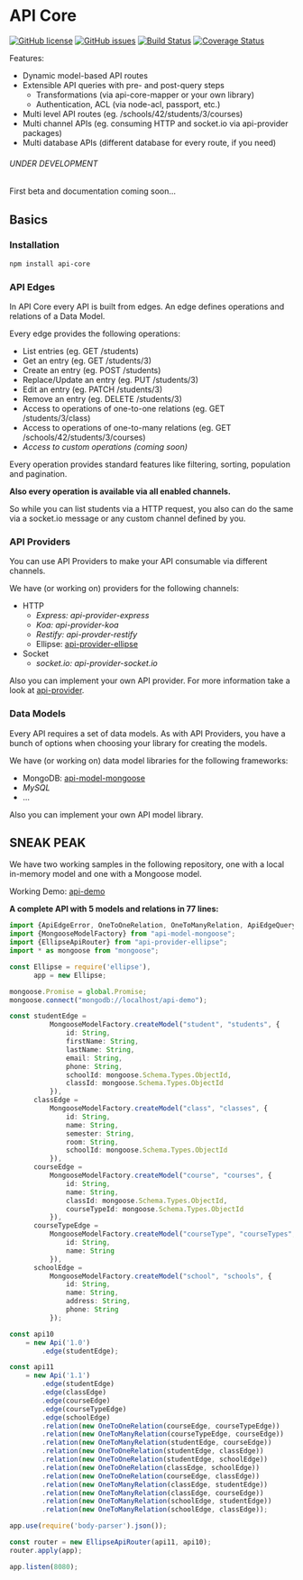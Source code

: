 # API Core

[![GitHub license](https://img.shields.io/badge/license-MIT-blue.svg)](https://raw.githubusercontent.com/ajuhos/api-core/master/LICENSE)
[![GitHub issues](https://img.shields.io/github/issues/ajuhos/api-core.svg)](https://github.com/ajuhos/api-core/issues)
[![Build Status](https://travis-ci.org/ajuhos/api-core.svg?branch=master)](https://travis-ci.org/ajuhos/api-core)
[![Coverage Status](https://coveralls.io/repos/github/ajuhos/api-core/badge.svg?branch=master)](https://coveralls.io/github/ajuhos/api-core?branch=master)

Features:

 - Dynamic model-based API routes
 - Extensible API queries with pre- and post-query steps
     - Transformations (via api-core-mapper or your own library)
     - Authentication, ACL (via node-acl, passport, etc.)
 - Multi level API routes (eg. /schools/42/students/3/courses)
 - Multi channel APIs (eg. consuming HTTP and socket.io via api-provider packages)
 - Multi database APIs (different database for every route, if you need)

###### UNDER DEVELOPMENT
First beta and documentation coming soon...

## Basics

### Installation

```bash
npm install api-core
```

### API Edges

In API Core every API is built from edges. 
An edge defines operations and relations of a Data Model.

Every edge provides the following operations:

 - List entries (eg. GET /students)
 - Get an entry (eg. GET /students/3)
 - Create an entry (eg. POST /students)
 - Replace/Update an entry (eg. PUT /students/3)
 - Edit an entry (eg. PATCH /students/3)
 - Remove an entry (eg. DELETE /students/3)
 - Access to operations of one-to-one relations (eg. GET /students/3/class)
 - Access to operations of one-to-many relations (eg. GET /schools/42/students/3/courses) 
 - _Access to custom operations (coming soon)_

Every operation provides standard features like filtering, sorting, 
population and pagination.

**Also every operation is available via all enabled channels.**

So while you can list students via a HTTP request, you also can do the 
same via a socket.io message or any custom channel defined by you.

### API Providers

You can use API Providers to make your API consumable via different
channels.

We have (or working on) providers for the following channels:
 
 - HTTP
     - _Express: api-provider-express_
     - _Koa: api-provider-koa_
     - _Restify: api-provder-restify_
     - Ellipse: [api-provider-ellipse](https://github.com/ajuhos/api-provider-ellipse)
 - Socket
     - _socket.io: api-provider-socket.io_
     
Also you can implement your own API provider.
For more information take a look at [api-provider](https://github.com/ajuhos/api-provider).

### Data Models

Every API requires a set of data models. As with API Providers, you have
a bunch of options when choosing your library for creating the models.

We have (or working on) data model libraries for the following frameworks:

  - MongoDB: [api-model-mongoose](https://github.com/ajuhos/api-model-mongoose)
  - _MySQL_
  - ...
  

Also you can implement your own API model library.

## SNEAK PEAK

We have two working samples in the following repository, one with a 
local in-memory model and one with a Mongoose model.

Working Demo: [api-demo](https://github.com/ajuhos/api-demo)

**A complete API with 5 models and relations in 77 lines:**
```typescript
import {ApiEdgeError, OneToOneRelation, OneToManyRelation, ApiEdgeQueryResponse, Api} from "api-core";
import {MongooseModelFactory} from "api-model-mongoose";
import {EllipseApiRouter} from "api-provider-ellipse";
import * as mongoose from "mongoose";

const Ellipse = require('ellipse'),
      app = new Ellipse;

mongoose.Promise = global.Promise;
mongoose.connect("mongodb://localhost/api-demo");

const studentEdge =
          MongooseModelFactory.createModel("student", "students", {
              id: String,
              firstName: String,
              lastName: String,
              email: String,
              phone: String,
              schoolId: mongoose.Schema.Types.ObjectId,
              classId: mongoose.Schema.Types.ObjectId
          }),
      classEdge =
          MongooseModelFactory.createModel("class", "classes", {
              id: String,
              name: String,
              semester: String,
              room: String,
              schoolId: mongoose.Schema.Types.ObjectId
          }),
      courseEdge =
          MongooseModelFactory.createModel("course", "courses", {
              id: String,
              name: String,
              classId: mongoose.Schema.Types.ObjectId,
              courseTypeId: mongoose.Schema.Types.ObjectId
          }),
      courseTypeEdge =
          MongooseModelFactory.createModel("courseType", "courseTypes", {
              id: String,
              name: String
          }),
      schoolEdge =
          MongooseModelFactory.createModel("school", "schools", {
              id: String,
              name: String,
              address: String,
              phone: String
          });

const api10
    = new Api('1.0')
        .edge(studentEdge);

const api11
    = new Api('1.1')
        .edge(studentEdge)
        .edge(classEdge)
        .edge(courseEdge)
        .edge(courseTypeEdge)
        .edge(schoolEdge)
        .relation(new OneToOneRelation(courseEdge, courseTypeEdge))
        .relation(new OneToManyRelation(courseTypeEdge, courseEdge))
        .relation(new OneToManyRelation(studentEdge, courseEdge))
        .relation(new OneToOneRelation(studentEdge, classEdge))
        .relation(new OneToOneRelation(studentEdge, schoolEdge))
        .relation(new OneToOneRelation(classEdge, schoolEdge))
        .relation(new OneToOneRelation(courseEdge, classEdge))
        .relation(new OneToManyRelation(classEdge, studentEdge))
        .relation(new OneToManyRelation(classEdge, courseEdge))
        .relation(new OneToManyRelation(schoolEdge, studentEdge))
        .relation(new OneToManyRelation(schoolEdge, classEdge));

app.use(require('body-parser').json());

const router = new EllipseApiRouter(api11, api10);
router.apply(app);

app.listen(8080);
```
